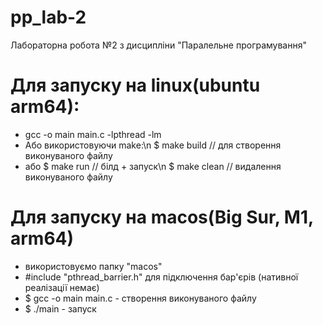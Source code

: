 # pp_lab-2
Лабораторна робота №2 з дисципліни "Паралельне програмування"

# Для запуску на linux(ubuntu arm64):
* gcc -o main main.c -lpthread -lm
* Або використовуючи make:\n
  $ make build // для створення виконуваного файлу
* або
  $ make run // білд + запуск\n
  $ make clean // видалення виконуваного файлу

# Для запуску на macos(Big Sur, M1, arm64)
* використовуємо папку "macos"
* #include "pthread_barrier.h" для підключення бар'єрів (нативної реалізації немає)
* $ gcc -o main main.c - створення виконуваного файлу
* $ ./main - запуск
